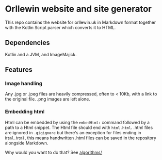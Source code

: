 # Orllewin website and site generator

This repo contains the website for orllewin.uk in Markdown format together with the Kotlin Script parser which converts it to HTML.

## Dependencies

Kotlin and a JVM, and ImageMajick. 

## Features

### Image handling

Any .jpg or .jpeg files are heavily compressed, often to < 10Kb, with a link to the original file. .png images are left alone.


### Embedding html

Html can be embedded by using the `embedHtml:` command followed by a path to a Html snippet. The Html file should end with `html.html`. .html files are ignored in `.gigignore` but there's an exception for files ending in `html.html`, this means handwritten .html files can be saved in the repository alongside Markdown.

Why would you want to do that? See [algorithms/](https://orllewin.uk/algorithms/)
